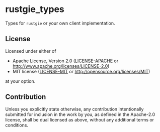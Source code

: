 # rustgie_types

Types for `rustgie` or your own client implementation.

## License

Licensed under either of

 * Apache License, Version 2.0
   ([LICENSE-APACHE](../LICENSE-APACHE) or http://www.apache.org/licenses/LICENSE-2.0)
 * MIT license
   ([LICENSE-MIT](../LICENSE-MIT) or http://opensource.org/licenses/MIT)

at your option.

## Contribution

Unless you explicitly state otherwise, any contribution intentionally submitted
for inclusion in the work by you, as defined in the Apache-2.0 license, shall be
dual licensed as above, without any additional terms or conditions.
